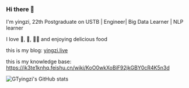 ### Hi there 👋
I'm yingzi, 22th Postgraduate  on USTB | Engineer| Big Data Learner | NLP learner

I love 🏓, 🏸, 🏃‍♂ and enjoying delicious food

this is my blog: [yingzi.live](http://yingzi.live/)

this is my knowledge base: https://ik3te1knhq.feishu.cn/wiki/KoO0wkXoBiF92jkGBY0cR4K5n3d

<!--
**yingzi** is a ✨ _special_ ✨ repository because its `README.md` (this file) appears on your GitHub profile.

Here are some ideas to get you started:

- 🔭 I’m currently working on ...
- 🌱 I’m currently learning ...
- 👯 I’m looking to collaborate on ...
- 🤔 I’m looking for help with ...
- 💬 Ask me about ...
- 📫 How to reach me: ...
- 😄 Pronouns: ...
- ⚡ Fun fact: ...
-->
![GTyingzi's GitHub stats](https://github-readme-stats.vercel.app/api?username=GTyingzi&theme=tokyonight&show_icons=true)
